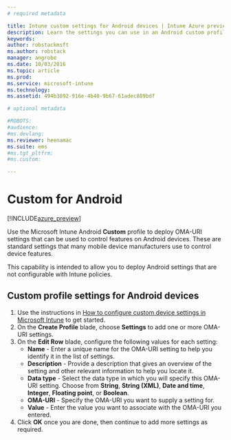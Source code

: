 ```yaml
---
# required metadata

title: Intune custom settings for Android devices | Intune Azure preview | Microsoft Docs
description: Learn the settings you can use in an Android custom profile.
keywords:
author: robstackmsft
ms.author: robstack
manager: angrobe
ms.date: 10/03/2016
ms.topic: article
ms.prod:
ms.service: microsoft-intune
ms.technology:
ms.assetid: 494b3892-916e-4b40-9b67-61adec889bdf

# optional metadata

#ROBOTS:
#audience:
#ms.devlang:
ms.reviewer: heenamac
ms.suite: ems
#ms.tgt_pltfrm:
#ms.custom:

---
```


# Custom for Android

[!INCLUDE[azure_preview](../includes/azure_preview.md)]

Use the Microsoft Intune Android **Custom** profile to deploy OMA-URI settings that can be used to control features on Android devices. These are standard settings that many mobile device manufacturers use to control device features.

This capability is intended to allow you to deploy Android settings that are not configurable with Intune policies.

## Custom profile settings for Android devices

1. Use the instructions in [How to configure custom device settings in Microsoft Intune](how-to-configure-custom-settings.md) to get started.
2. On the **Create Profile** blade, choose **Settings** to add one or more OMA-URI settings.
3. On the **Edit Row** blade, configure the following values for each setting:
	- **Name** - Enter a unique name for the OMA-URI setting to help you identify it in the list of settings.
	- **Description** - Provide a description that gives an overview of the setting and other relevant information to help you locate it.
	- **Data type** - Select the data type in which you will specify this OMA-URI setting. Choose from **String**, **String (XML)**, **Date and time**, **Integer**, **Floating point**, or **Boolean**.
	- **OMA-URI** - Specify the OMA-URI you want to supply a setting for.
	- **Value** - Enter the value you want to associate with the OMA-URI you entered.
4. Click **OK** once you are done, then continue to add more settings as required.



